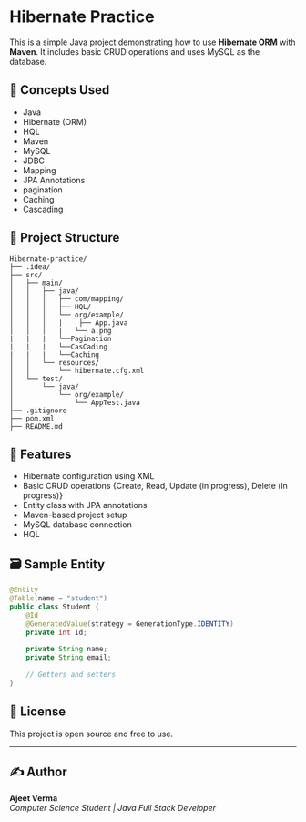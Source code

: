 # Hibernate Practice

This is a simple Java project demonstrating how to use **Hibernate ORM** with **Maven**. It includes basic CRUD operations and uses MySQL as the database.

## 🔧 Concepts Used

- Java
- Hibernate (ORM)
- HQL
- Maven
- MySQL
- JDBC
- Mapping
- JPA Annotations
- pagination
- Caching
- Cascading

## 📁 Project Structure

```
Hibernate-practice/
├── .idea/
├── src/
│   ├── main/
│   │   ├── java/
│   │   │   ├── com/mapping/
│   │   │   ├── HQL/
│   │   │   └── org/example/
│   │   │   |    ├── App.java
│   │   │   |   └── a.png
|   |   |   └──Pagination
|   |   |   └──CasCading
|   |   |   └──Caching
│   │   └── resources/
│   │       └── hibernate.cfg.xml
│   └── test/
│       └── java/
│           └── org/example/
│               └── AppTest.java
├── .gitignore
├── pom.xml
├── README.md
```

## 📌 Features

- Hibernate configuration using XML
- Basic CRUD operations {Create, Read, Update (in progress), Delete (in progress)}
- Entity class with JPA annotations
- Maven-based project setup
- MySQL database connection
- HQL

## 🗃️ Sample Entity

```java
@Entity
@Table(name = "student")
public class Student {
    @Id
    @GeneratedValue(strategy = GenerationType.IDENTITY)
    private int id;
    
    private String name;
    private String email;
    
    // Getters and setters
}
```

## 📄 License

This project is open source and free to use.

---

## ✍️ Author

**Ajeet Verma**  
_Computer Science Student | Java Full Stack Developer_